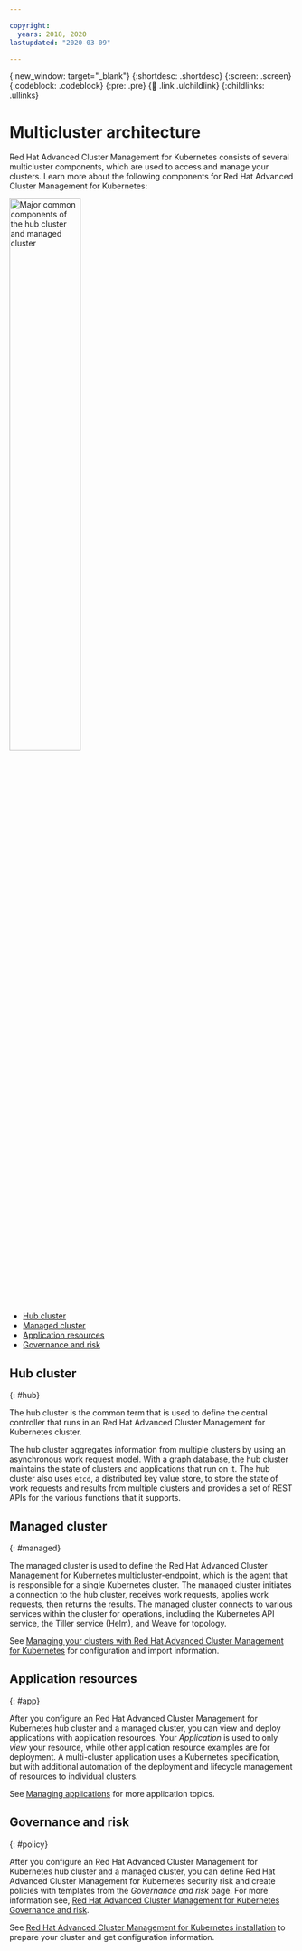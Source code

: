 ```yaml
---

copyright:
  years: 2018, 2020
lastupdated: "2020-03-09"

---
```


{:new_window: target="_blank"}
{:shortdesc: .shortdesc}
{:screen: .screen}
{:codeblock: .codeblock}
{:pre: .pre}
{:child: .link .ulchildlink}
{:childlinks: .ullinks}

# Multicluster architecture

Red Hat Advanced Cluster Management for Kubernetes consists of several multicluster components, which are used to access and manage your clusters. Learn more about the following components for Red Hat Advanced Cluster Management for Kubernetes:

<img src="../../images/hub_managed.svg" width="50%" alt="Major common components of the hub cluster and managed cluster">

  - [Hub cluster](#hub)
  - [Managed cluster](#managed)
  - [Application resources](#app)
  - [Governance and risk](#policy)

## Hub cluster
{: #hub}

The hub cluster is the common term that is used to define the central controller that runs in an Red Hat Advanced Cluster Management for Kubernetes cluster.

The hub cluster aggregates information from multiple clusters by using an asynchronous work request model. With a graph database, the hub cluster maintains the state of clusters and applications that run on it. The hub cluster also uses `etcd`, a distributed key value store, to store the state of work requests and results from multiple clusters and provides a set of REST APIs for the various functions that it supports.

## Managed cluster
{: #managed}

The managed cluster is used to define the Red Hat Advanced Cluster Management for Kubernetes  multicluster-endpoint, which is the agent that is responsible for a single Kubernetes cluster. The managed cluster initiates a connection to the hub cluster, receives work requests, applies work requests, then returns the results. The managed cluster connects to various services within the cluster for operations, including the Kubernetes API service, the Tiller service (Helm), and Weave for topology.


See [Managing your clusters with Red Hat Advanced Cluster Management for Kubernetes](../manage_cluster/intro.md) for configuration and import information.

## Application resources
{: #app}

After you configure an Red Hat Advanced Cluster Management for Kubernetes hub cluster and a managed cluster, you can view and deploy applications with application resources. Your _Application_ is used to only _view_ your resource, while other application resource examples are for deployment. A multi-cluster application uses a Kubernetes specification, but with additional automation of the deployment and lifecycle management of resources to individual clusters.

See [Managing applications](../applications/overview.md) for more application topics.

## Governance and risk
{: #policy}

After you configure an Red Hat Advanced Cluster Management for Kubernetes hub cluster and a managed cluster, you can define Red Hat Advanced Cluster Management for Kubernetes security risk and create policies with templates from the _Governance and risk_ page. For more information see, [Red Hat Advanced Cluster Management for Kubernetes Governance and risk](../compliance/compliance_intro.md).

See [Red Hat Advanced Cluster Management for Kubernetes installation](../install/overview.md) to prepare your cluster and get configuration information.
